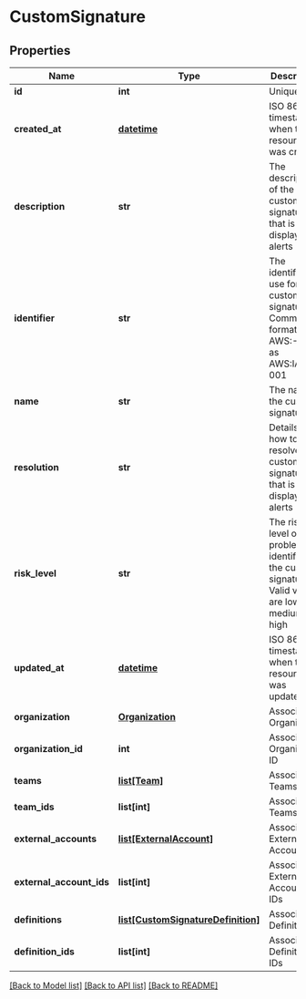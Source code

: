# CustomSignature

## Properties
Name | Type | Description | Notes
------------ | ------------- | ------------- | -------------
**id** | **int** | Unique ID | [optional] 
**created_at** | [**datetime**](DateTime.md) | ISO 8601 timestamp when the resource was created | [optional] 
**description** | **str** | The description of the custom signature that is displayed on alerts | [optional] 
**identifier** | **str** | The identifier to use for the custom signature. Common format is AWS:- such as AWS:IAM-001 | [optional] 
**name** | **str** | The name of the custom signature | [optional] 
**resolution** | **str** | Details for how to resolve this custom signature that is displayed on alerts | [optional] 
**risk_level** | **str** | The risk-level of the problem identified by the custom signature. Valid values are low, medium, high | [optional] 
**updated_at** | [**datetime**](DateTime.md) | ISO 8601 timestamp when the resource was updated | [optional] 
**organization** | [**Organization**](Organization.md) | Associated Organization | [optional] 
**organization_id** | **int** | Associated Organization ID | [optional] 
**teams** | [**list[Team]**](Team.md) | Associated Teams | [optional] 
**team_ids** | **list[int]** | Associated Teams IDs | [optional] 
**external_accounts** | [**list[ExternalAccount]**](ExternalAccount.md) | Associated External Accounts | [optional] 
**external_account_ids** | **list[int]** | Associated External Accounts IDs | [optional] 
**definitions** | [**list[CustomSignatureDefinition]**](CustomSignatureDefinition.md) | Associated Definitions | [optional] 
**definition_ids** | **list[int]** | Associated Definitions IDs | [optional] 

[[Back to Model list]](../README.md#documentation-for-models) [[Back to API list]](../README.md#documentation-for-api-endpoints) [[Back to README]](../README.md)


